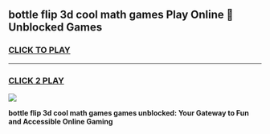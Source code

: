 
## bottle flip 3d cool math games Play Online 👋 Unblocked Games
<h3>
<a href="https://news.freeplayer.one?title=bottle_flip_3d_cool_math_games&ref=17CMG">CLICK TO PLAY</a></h3>
<hr>

<h3>
<a href="https://news.freeplayer.one?title=bottle_flip_3d_cool_math_games&ref=17CMG">CLICK 2 PLAY</a>
  
</h3>

<a href="https://news.freeplayer.one?title=bottle_flip_3d_cool_math_games&ref=17CMG/"><img src="https://clearcache.store/games.png"></a>


**bottle flip 3d cool math games games unblocked: Your Gateway to Fun and Accessible Online Gaming**
